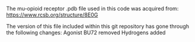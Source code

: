 The mu-opioid receptor .pdb file used in this code was acquired from: https://www.rcsb.org/structure/8E0G

The version of this file included within this git repository has gone through the following changes:
Agonist BU72 removed 
Hydrogens added

